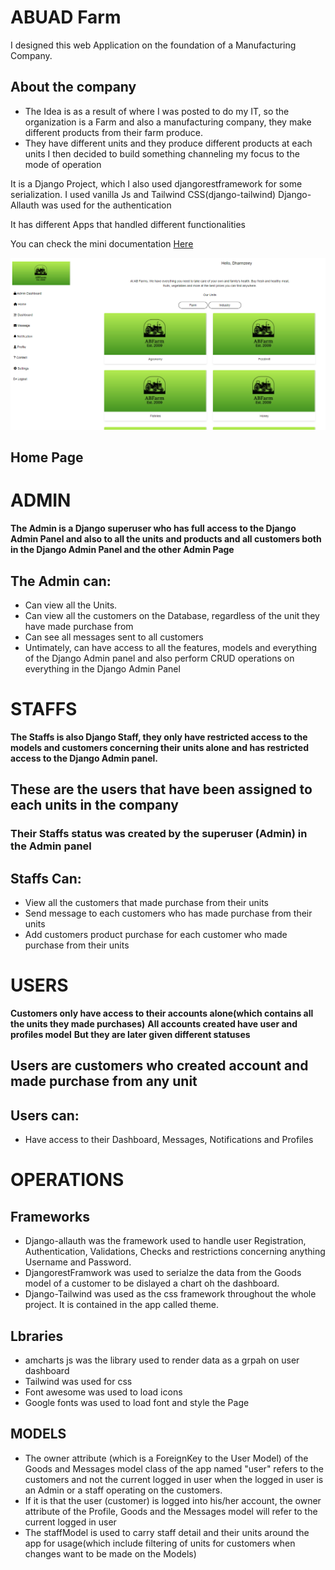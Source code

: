 # ABUAD Farm


I designed this web Application on the foundation of a Manufacturing Company.
## About the company
- The Idea is as a result of where I was posted to do my IT, so the organization is a Farm and also a manufacturing company, they make different products from their farm produce. 
- They have different units and they produce different products at each units
I then decided to build something channeling my focus to the mode of operation 

It is a Django Project, which I also used djangorestframework for some serialization.
I used vanilla Js and Tailwind CSS(django-tailwind)
Django-Allauth was used for the authentication 

It has different Apps that handled different functionalities

You can check the mini documentation [Here](https://github.com/Dharmzeey/ABUADFarm/blob/master/code_docs.txt)

![Homepage](https://github.com/Dharmzeey/dharmzeey/blob/master/public/images/abuadfarm/Home-page.png)
## **Home Page**


# ADMIN
**The Admin is a Django superuser who has full access to the Django Admin Panel and also to all the units and products and all customers both in the Django Admin Panel and the other Admin Page** 
## The Admin can:
- Can view all the Units.
- Can view all the customers on the Database, regardless of the unit they have made purchase from 
- Can see all messages sent to all customers 
- Untimately, can have access to all the features, models and everything of the Django Admin panel and also perform CRUD operations on everything in the Django Admin Panel 

# STAFFS
**The Staffs is also Django Staff, they only have restricted access to the models and customers concerning their units alone and has restricted access to the Django Admin panel.**
## These are the users that have been assigned to each units in the company 
### Their Staffs status was created by the superuser (Admin) in the Admin panel 
## Staffs Can:
- View all the customers that made purchase from their units 
- Send message to each customers who has made purchase from their units 
- Add customers product purchase for each customer who made purchase from their units 

# USERS
**Customers only have access to their accounts alone(which contains all the units they made purchases)**
**All accounts created have user and  profiles model**
**But they are later given different statuses**
## Users are customers who created account and made purchase from any unit 
## Users can:
- Have access to their Dashboard, Messages, Notifications and Profiles 

# OPERATIONS

## Frameworks
- Django-allauth was the framework used to handle user Registration, Authentication, Validations, Checks and restrictions concerning anything Username and Password.
- DjangorestFramwork was used to serialze the data from the Goods model of a customer to be dislayed a chart oh the dashboard.
- Django-Tailwind was used as the css framework throughout the whole project. It is contained in the app called theme.

## Lbraries
- amcharts js was the library used to render data as a grpah on user dashboard
- Tailwind was used for css
- Font awesome was used to load icons
- Google fonts was used to load font and style the Page

## MODELS
- The owner attribute (which is a ForeignKey to the User Model) of the Goods and Messages model class of the app named "user" refers to the customers and not the current logged in user when the logged in user is an Admin or a staff operating on the customers.
- If it is that the user (customer) is logged into his/her account, the owner attribute of the Profile, Goods and the Messages model will refer to the current logged in user
- The staffModel is used to carry staff detail and their units around the app for usage(which include filtering of units for customers when changes want to be made on the Models)
